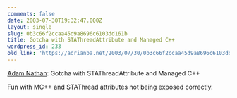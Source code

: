 ```yaml
---
comments: false
date: 2003-07-30T19:32:47.000Z
layout: single
slug: 0b3c66f2ccaa45d9a8696c6103dd161b
title: Gotcha with STAThreadAttribute and Managed C++
wordpress_id: 233
old_link: 'https://adrianba.net/2003/07/30/0b3c66f2ccaa45d9a8696c6103dd161b/'
---
```

[
Adam Nathan](http://blogs.gotdotnet.com/anathan/permalink.aspx/2aba5c08-30f9-4f27-b27b-08ad24385122): Gotcha with STAThreadAttribute and Managed C++

Fun with MC++ and STAThread attributes not being exposed
correctly.

